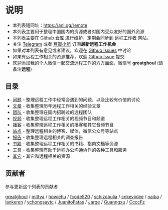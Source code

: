 # 说明

- 本列表短网址：<https://anl.gg/remote>
- 本列表主要用于整理中国国内的资源或者对国内受众友好的国外资源
- 本列表主要在 [Github 仓库](https://github.com/greatghoul/remote) 进行维护，定期会同步到 [远程工作者](https://remote-info.cn) 网站。
- 关注 [Telegram](https://t.me/remote_cn) 或者 [豆瓣小组](https://www.douban.com/group/remoteworking/) 订阅**最新远程工作机会**
- 如果对本列表有意见或者建议，欢迎在 [Github Issues](https://github.com/greatghoul/remote/issues) 中讨论
- 如果有远程工作相关的资源推荐，欢迎 [Github Issue](https://github.com/greatghoul/remote-working/issues/) 提交
- 欢迎添加我的个人微信一起交流远程工作的方方面面，微信号 **greatghoul** (请备注**远程**)

<a name="mulu"></a>

## 目录

- [问题](issues) - 整理远程工作中经常会遇到的问题，以及比较有价值的讨论
- [文章](posts) - 收集整理历年远程工作相关的经验文章
- [团队](teams) - 收集整理在国内招聘过的远程团队
- [视频](videos) - 收集整理远程工作相关的视频节目和频道
- [播客](podcasts) - 收集整理远程工作相关的播客和其它音频节目
- [站点](sites) - 整理远程相关的博客、媒体，微信公众号等站点
- [报告](reports) - 收集整理远程相关的调查报告
- [书籍](books) - 收集整理远程工作相关的书籍、指南文档等资源
- [工具](tools) - 收集整理有助于远程办公沟通协作的各种工具和服务
- [其它](others) - 其它和远程相关的资源

<a name="gongxian"></a>
## 贡献者

参与更新这个列表的贡献者

[greatghoul](https://api.github.com/users/greatghoul) / [mittya](https://api.github.com/users/mittya) / [howiehu](https://api.github.com/users/howiehu) / [fcode520](https://api.github.com/users/fcode520) / [schizobulia](https://api.github.com/users/schizobulia) / [cnkevinlee](https://api.github.com/users/cnkevinlee) / [naiba](https://api.github.com/users/naiba) / [lankeren](https://api.github.com/users/lankeren) / [ychongsaytc](https://api.github.com/users/ychongsaytc) / [JuanitoFatas](https://api.github.com/users/JuanitoFatas) / [Jarge](https://www.yuque.com/jarge) / [Guanngxu](https://github.com/Guanngxu) / [CcccFz](https://github.com/CcccFz)
